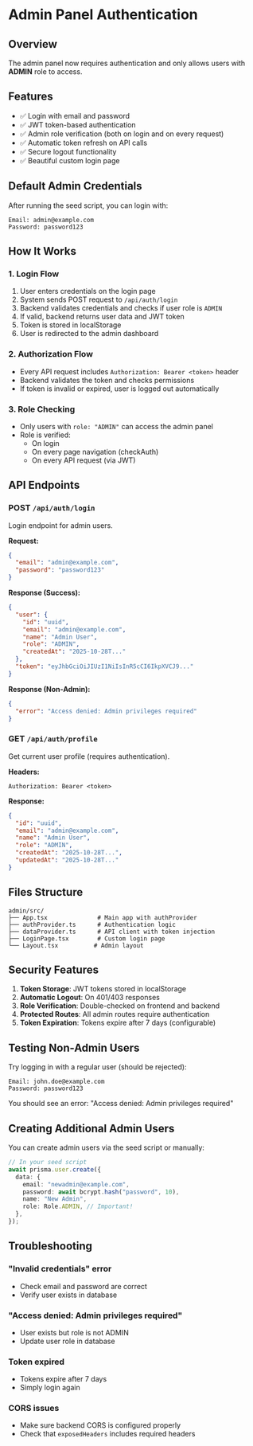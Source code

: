 # Admin Panel Authentication

## Overview

The admin panel now requires authentication and only allows users with **ADMIN** role to access.

## Features

- ✅ Login with email and password
- ✅ JWT token-based authentication
- ✅ Admin role verification (both on login and on every request)
- ✅ Automatic token refresh on API calls
- ✅ Secure logout functionality
- ✅ Beautiful custom login page

## Default Admin Credentials

After running the seed script, you can login with:

```
Email: admin@example.com
Password: password123
```

## How It Works

### 1. Login Flow

1. User enters credentials on the login page
2. System sends POST request to `/api/auth/login`
3. Backend validates credentials and checks if user role is `ADMIN`
4. If valid, backend returns user data and JWT token
5. Token is stored in localStorage
6. User is redirected to the admin dashboard

### 2. Authorization Flow

- Every API request includes `Authorization: Bearer <token>` header
- Backend validates the token and checks permissions
- If token is invalid or expired, user is logged out automatically

### 3. Role Checking

- Only users with `role: "ADMIN"` can access the admin panel
- Role is verified:
  - On login
  - On every page navigation (checkAuth)
  - On every API request (via JWT)

## API Endpoints

### POST `/api/auth/login`

Login endpoint for admin users.

**Request:**

```json
{
  "email": "admin@example.com",
  "password": "password123"
}
```

**Response (Success):**

```json
{
  "user": {
    "id": "uuid",
    "email": "admin@example.com",
    "name": "Admin User",
    "role": "ADMIN",
    "createdAt": "2025-10-28T..."
  },
  "token": "eyJhbGciOiJIUzI1NiIsInR5cCI6IkpXVCJ9..."
}
```

**Response (Non-Admin):**

```json
{
  "error": "Access denied: Admin privileges required"
}
```

### GET `/api/auth/profile`

Get current user profile (requires authentication).

**Headers:**

```
Authorization: Bearer <token>
```

**Response:**

```json
{
  "id": "uuid",
  "email": "admin@example.com",
  "name": "Admin User",
  "role": "ADMIN",
  "createdAt": "2025-10-28T...",
  "updatedAt": "2025-10-28T..."
}
```

## Files Structure

```
admin/src/
├── App.tsx              # Main app with authProvider
├── authProvider.ts      # Authentication logic
├── dataProvider.ts      # API client with token injection
├── LoginPage.tsx        # Custom login page
└── Layout.tsx          # Admin layout
```

## Security Features

1. **Token Storage**: JWT tokens stored in localStorage
2. **Automatic Logout**: On 401/403 responses
3. **Role Verification**: Double-checked on frontend and backend
4. **Protected Routes**: All admin routes require authentication
5. **Token Expiration**: Tokens expire after 7 days (configurable)

## Testing Non-Admin Users

Try logging in with a regular user (should be rejected):

```
Email: john.doe@example.com
Password: password123
```

You should see an error: "Access denied: Admin privileges required"

## Creating Additional Admin Users

You can create admin users via the seed script or manually:

```typescript
// In your seed script
await prisma.user.create({
  data: {
    email: "newadmin@example.com",
    password: await bcrypt.hash("password", 10),
    name: "New Admin",
    role: Role.ADMIN, // Important!
  },
});
```

## Troubleshooting

### "Invalid credentials" error

- Check email and password are correct
- Verify user exists in database

### "Access denied: Admin privileges required"

- User exists but role is not ADMIN
- Update user role in database

### Token expired

- Tokens expire after 7 days
- Simply login again

### CORS issues

- Make sure backend CORS is configured properly
- Check that `exposedHeaders` includes required headers
